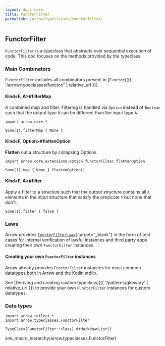 ```yaml
---
layout: docs-core
title: FunctorFilter
permalink: /arrow/typeclasses/functorfilter/
---
```


## FunctorFilter




`FunctorFilter` is a typeclass that abstracts over sequential execution of code.
This doc focuses on the methods provided by the typeclass.

### Main Combinators

`FunctorFilter` includes all combinators present in [`Functor`]({{ '/arrow/typeclasses/functor/' | relative_url }}).

####  Kind<F, A>#filterMap

A combined map and filter. Filtering is handled via `Option` instead of `Boolean` such that the output type `B` can be different than the input type `A`.

```kotlin:ank
import arrow.core.*

Some(1).filterMap { None }
```

#### Kind<F, Option<A>>#flattenOption

**Flatten** out a structure by collapsing Options.

```kotlin:ank
import arrow.core.extensions.option.functorFilter.flattenOption

Some(1).map { None }.flattenOption()
```

#### Kind<F, A>#filter

Apply a filter to a structure such that the output structure contains all `A` elements in the input structure that satisfy the predicate `f` but none that don't.

```kotlin:ank
Some(1).filter { false }
```

### Laws

Arrow provides [`FunctorFilterLaws`][functor_filter_law_source]{:target="_blank"} in the form of test cases for internal verification of lawful instances and third party apps creating their own `FunctorFilter` instances.

#### Creating your own `FunctorFilter` instances

Arrow already provides `FunctorFilter` instances for most common datatypes both in Arrow and the Kotlin stdlib.

See [Deriving and creating custom typeclass]({{ '/patterns/glossary' | relative_url }}) to provide your own `FunctorFilter` instances for custom datatypes.


### Data types

```kotlin:ank:replace
import arrow.reflect.*
import arrow.typeclasses.FunctorFilter

TypeClass(FunctorFilter::class).dtMarkdownList()
```

ank_macro_hierarchy(arrow.typeclasses.FunctorFilter)

[functor_filter_law_source]: https://github.com/arrow-kt/arrow-core/blob/master/arrow-core-test/src/main/kotlin/arrow/core/test/laws/FunctorFilterLaws.kt

